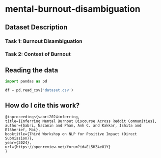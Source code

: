 # mental-burnout-disambiguation

## Dataset Description

### Task 1: Burnout Disambiguation 

### Task 2: Context of Burnout 

## Reading the data

```python
import pandas as pd

df = pd.read_csv('dataset.csv')
```

## How do I cite this work?

```
@inproceedings{sabri2024inferring,
title={Inferring Mental Burnout Discourse Across Reddit Communities},
author={Sabri, Nazanin and Pham, Anh C. and Kakkar, Ishita and ElSherief, Mai},
booktitle={Third Workshop on NLP for Positive Impact (Direct Submission)},
year={2024},
url={https://openreview.net/forum?id=EL5HZ4eU1Y}
}
```
